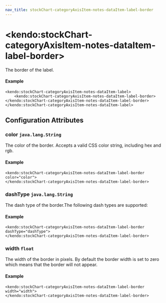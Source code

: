 ```yaml
---
nav_title: stockChart-categoryAxisItem-notes-dataItem-label-border
---
```


# \<kendo:stockChart-categoryAxisItem-notes-dataItem-label-border\>

The border of the label.

#### Example
    <kendo:stockChart-categoryAxisItem-notes-dataItem-label>
        <kendo:stockChart-categoryAxisItem-notes-dataItem-label-border></kendo:stockChart-categoryAxisItem-notes-dataItem-label-border>
    </kendo:stockChart-categoryAxisItem-notes-dataItem-label>

## Configuration Attributes

### color `java.lang.String`

The color of the border. Accepts a valid CSS color string, including hex and rgb.

#### Example
    <kendo:stockChart-categoryAxisItem-notes-dataItem-label-border color="color">
    </kendo:stockChart-categoryAxisItem-notes-dataItem-label-border>

### dashType `java.lang.String`

The dash type of the border.The following dash types are supported:

#### Example
    <kendo:stockChart-categoryAxisItem-notes-dataItem-label-border dashType="dashType">
    </kendo:stockChart-categoryAxisItem-notes-dataItem-label-border>

### width `float`

The width of the border in pixels. By default the border width is set to zero which means that the border will not appear.

#### Example
    <kendo:stockChart-categoryAxisItem-notes-dataItem-label-border width="width">
    </kendo:stockChart-categoryAxisItem-notes-dataItem-label-border>

